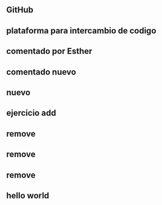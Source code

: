 ## GitHub
## plataforma para intercambio de codigo
## comentado por Esther

## comentado nuevo
## nuevo
## ejercicio add
## remove
## remove
## remove
## hello world


